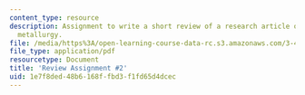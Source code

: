 ```yaml
---
content_type: resource
description: Assignment to write a short review of a research article on physical
  metallurgy.
file: /media/https%3A/open-learning-course-data-rc.s3.amazonaws.com/3-40j-physical-metallurgy-fall-2009/1e7f8ded48b6168ffbd3f1fd65d4dcec_MIT3_40JF09_ra2.pdf
file_type: application/pdf
resourcetype: Document
title: 'Review Assignment #2'
uid: 1e7f8ded-48b6-168f-fbd3-f1fd65d4dcec
---
```

